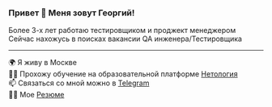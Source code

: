 ### Привет 👋 Меня зовут Георгий!

Более 3-х лет работаю тестировщиком и проджект менеджером  
Сейчас нахожусь в поисках вакансии QA инженера/Тестировщика

---
🌍 Я живу в Москве  
👨‍🎓 Прохожу обучение на образовательной платформе [Нетология](https://netology.ru/programs/qa-middle)   
📫 Связаться со мной можно в [Telegram](https://t.me/neftyanikgeorgy)  
👨‍💼 Мое [Резюме](https://drive.google.com/file/d/1CrKxAh8hCElb5rdA5GXJUtxBKUXRPoS3/view?usp=sharing)
